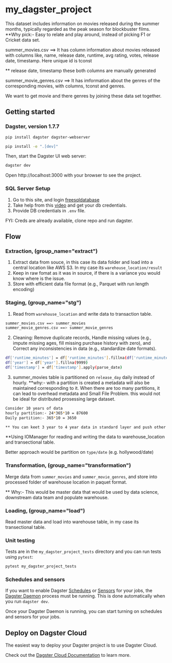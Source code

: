 # my_dagster_project

This dataset includes information on movies released during the summer months, typically regarded as the peak season for blockbuster films.
\*\*Why pick:- Easy to relate and play around, instead of picking F1 or Cricket data set.

summer_movies.csv ==> It has column information about movies released with columns like, name, release date, runtime, avg rating, votes, release date, timestamp. Here unique id is tconst

\*\* release date, timestamp these both columns are manually generated

summer_movie_genres.csv ==> It has imformation about the genres of the corresponding movies, with columns, tconst and genres.

We want to get movie and there genres by joining these data set together.

## Getting started

### Dagster, version 1.7.7

```bash
pip install dagster dagster-webserver
```

```bash
pip install -e ".[dev]"
```

Then, start the Dagster UI web server:

```bash
dagster dev
```

Open http://localhost:3000 with your browser to see the project.

### SQL Server Setup

1. Go to this site, and login [freesqldatabase](https://www.freesqldatabase.com/)
2. Take help from this [video](https://youtu.be/TMGHOW8Hzvw?si=FMUGmkbhbglSOd5d) and get your db credentials.
3. Provide DB credentials in `.env` file.

FYI: Creds are already available, clone repo and run dagster.

## Flow

### Extraction, (group_name="extract")

1. Extract data from souce, in this case its data folder and load into a central location like AWS S3. In my case its `warehouse_location/result`
2. Keep in raw fomat as it was in source, if there is a variance you would know where is the issue.
3. Store with efficient data file format (e.g., Parquet with run length encoding)

### Staging, (group_name="stg")

1. Read from `warehouse_location` and write data to transaction table.

```bash
summer_movies.csv ==> summer_movies
summer_movie_genres.csv ==> summer_movie_genres
```

2. Cleaning: Remove duplicate records, Handle missing values (e.g., impute missing ages, fill missing purchase history with zero),
   and Correct any inconsistencies in data (e.g., standardize date formats).

```bash
df['runtime_minutes'] = df['runtime_minutes'].fillna(df['runtime_minutes'].mean())
df['year'] = df['year'].fillna(9999)
df['timestamp'] = df['timestamp'].apply(parse_date)
```

3. summer_movies table is partitioned on `release_day` daily instead of hourly.
   \*\*why:- with a partition is created a metadata will also be maintained corresponding to it. When there are too many partitions, it can lead to overhead metadata and Small File Problem. this would not be ideal for distributed prosessing large dataset.

```bash
Consider 10 years of data
hourly partition:- 24*365*10 = 87600
Daily partition:- 365*10 = 3650

** You can keet 3 year to 4 year data in standard layer and push other to glacier to efficient storage and processing.
```

\*\*Using IOManager for reading and writing the data to warehouse_location and transectional table.

Better approach would be partition on `type/date` (e.g. hollywood/date)

### Transformation, (group_name="transformation")

Merge data from `summer_movies` and `summer_movie_genres`, and store into processed folder of warehouse location in paquet format.

\*\* Why:- This would be master data that would be used by data science, downstream data team and populate warehouse.

### Loading, (group_name="load")

Read master data and load into warehouse table, in my case its transectional table.

### Unit testing

Tests are in the `my_dagster_project_tests` directory and you can run tests using `pytest`:

```bash
pytest my_dagster_project_tests
```

### Schedules and sensors

If you want to enable Dagster [Schedules](https://docs.dagster.io/concepts/partitions-schedules-sensors/schedules) or [Sensors](https://docs.dagster.io/concepts/partitions-schedules-sensors/sensors) for your jobs, the [Dagster Daemon](https://docs.dagster.io/deployment/dagster-daemon) process must be running. This is done automatically when you run `dagster dev`.

Once your Dagster Daemon is running, you can start turning on schedules and sensors for your jobs.

## Deploy on Dagster Cloud

The easiest way to deploy your Dagster project is to use Dagster Cloud.

Check out the [Dagster Cloud Documentation](https://docs.dagster.cloud) to learn more.
